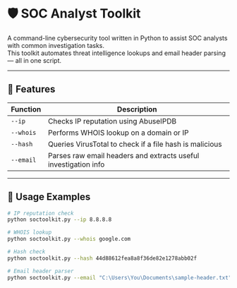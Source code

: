 # 🛡️ SOC Analyst Toolkit

A command-line cybersecurity tool written in Python to assist SOC analysts with common investigation tasks.  
This toolkit automates threat intelligence lookups and email header parsing — all in one script.

---

## 🎯 Features

| Function                | Description                                                      |
|-------------------------|------------------------------------------------------------------|
| `--ip`                  | Checks IP reputation using AbuseIPDB                            |
| `--whois`               | Performs WHOIS lookup on a domain or IP                         |
| `--hash`                | Queries VirusTotal to check if a file hash is malicious         |
| `--email`               | Parses raw email headers and extracts useful investigation info |

---

## 🚀 Usage Examples

```bash
# IP reputation check
python soctoolkit.py --ip 8.8.8.8

# WHOIS lookup
python soctoolkit.py --whois google.com

# Hash check
python soctoolkit.py --hash 44d88612fea8a8f36de82e1278abb02f

# Email header parser
python soctoolkit.py --email "C:\Users\You\Documents\sample-header.txt"
